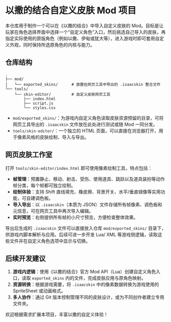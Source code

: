 # 以撒的结合自定义皮肤 Mod 项目

本仓库用于制作一个可以在《以撒的结合》中导入自定义皮肤的 Mod。目标是让玩家在角色选择界面中选择一个“自定义角色”入口，然后挑选自己导入的皮肤，再指定实际使用的原版角色（例如以撒、伊甸或犹大等），进入游戏时即可套用自定义外观，同时保持所选原角色的内核与能力。

## 仓库结构

```
.
├── mod/
│   └── exported_skins/      # 放置在网页工具中导出的 .isaacskin 整合文件
└── tools/
    └── skin-editor/         # 自定义皮肤网页工具
        ├── index.html
        ├── script.js
        └── styles.css
```

- `mod/exported_skins/`：为游戏内自定义角色读取皮肤资源预留的目录，可将网页工具导出的 `.isaacskin` 文件放在此处进行测试或随 Mod 一同分发。
- `tools/skin-editor/`：一个独立的 HTML 页面，可以直接在浏览器打开，用于像素风格的皮肤绘制、导入与导出。

## 网页皮肤工作室

打开 `tools/skin-editor/index.html` 即可使用像素绘制工具，特点包括：

- **帧管理**：预置静止、移动、射击、受伤、使用道具、跳跃以及道具装扮等动作帧分类，每个帧都可独立绘制。
- **绘制体验**：支持 Shift 直线填充、橡皮擦、背景开关、水平/垂直镜像等实用功能，可自建调色板。
- **导入导出**：以 `.isaacskin`（本质为 JSON）文件存储所有帧像素、调色板和元信息，可在网页工具中再次导入编辑。
- **实时预览**：右侧提供所有帧的小尺寸预览，方便检查整体效果。

导出后生成的 `.isaacskin` 文件可以直接放入仓库 `mod/exported_skins/` 目录下，供游戏内脚本解析与应用。后续可进一步开发 Lua/ XML 等游戏侧逻辑，读取这些文件并在自定义角色选项中显示与切换。

## 后续开发建议

1. **游戏内逻辑**：使用《以撒的结合》官方 Mod API（Lua）创建自定义角色入口，读取 `exported_skins` 内的文件，完成皮肤应用与原角色映射。
2. **资源转换**：根据游戏需要，将 `.isaacskin` 中的像素数据转换为游戏使用的 SpriteSheet 或动画格式。
3. **多人协作**：通过 Git 版本控制管理不同的皮肤设计，或为不同创作者建立专用文件夹。

欢迎根据需求扩展本项目，丰富以撒的自定义体验！
